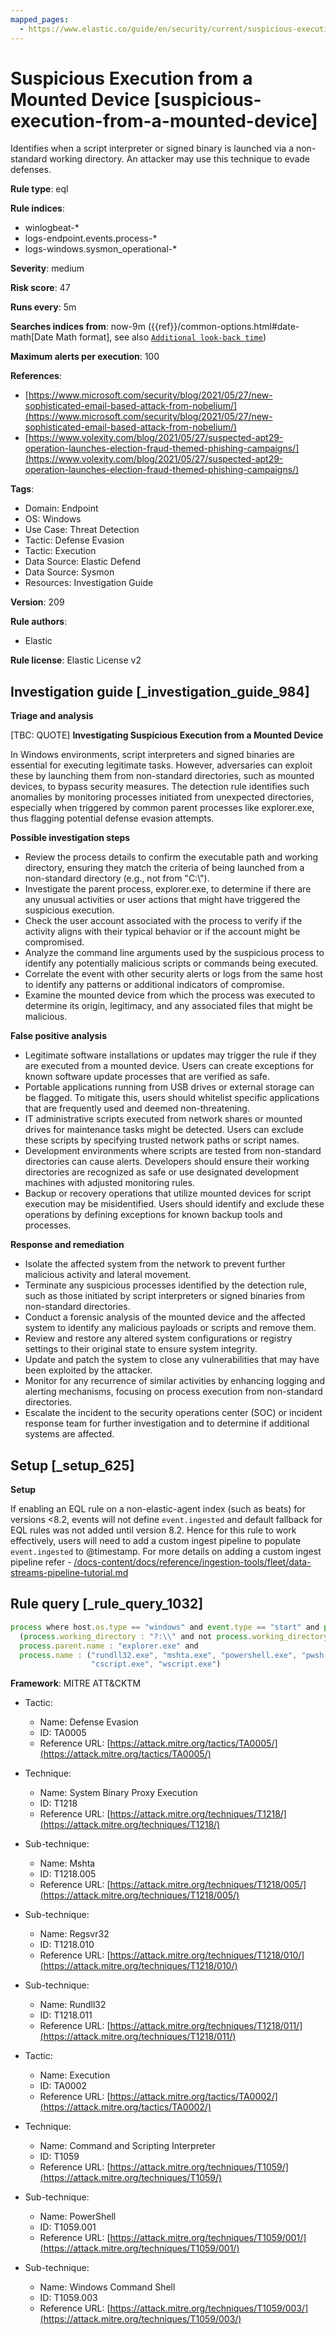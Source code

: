 ```yaml
---
mapped_pages:
  - https://www.elastic.co/guide/en/security/current/suspicious-execution-from-a-mounted-device.html
---
```


# Suspicious Execution from a Mounted Device [suspicious-execution-from-a-mounted-device]

Identifies when a script interpreter or signed binary is launched via a non-standard working directory. An attacker may use this technique to evade defenses.

**Rule type**: eql

**Rule indices**:

* winlogbeat-*
* logs-endpoint.events.process-*
* logs-windows.sysmon_operational-*

**Severity**: medium

**Risk score**: 47

**Runs every**: 5m

**Searches indices from**: now-9m ({{ref}}/common-options.html#date-math[Date Math format], see also [`Additional look-back time`](docs-content://solutions/security/detect-and-alert/create-detection-rule.md#rule-schedule))

**Maximum alerts per execution**: 100

**References**:

* [https://www.microsoft.com/security/blog/2021/05/27/new-sophisticated-email-based-attack-from-nobelium/](https://www.microsoft.com/security/blog/2021/05/27/new-sophisticated-email-based-attack-from-nobelium/)
* [https://www.volexity.com/blog/2021/05/27/suspected-apt29-operation-launches-election-fraud-themed-phishing-campaigns/](https://www.volexity.com/blog/2021/05/27/suspected-apt29-operation-launches-election-fraud-themed-phishing-campaigns/)

**Tags**:

* Domain: Endpoint
* OS: Windows
* Use Case: Threat Detection
* Tactic: Defense Evasion
* Tactic: Execution
* Data Source: Elastic Defend
* Data Source: Sysmon
* Resources: Investigation Guide

**Version**: 209

**Rule authors**:

* Elastic

**Rule license**: Elastic License v2

## Investigation guide [_investigation_guide_984]

**Triage and analysis**

[TBC: QUOTE]
**Investigating Suspicious Execution from a Mounted Device**

In Windows environments, script interpreters and signed binaries are essential for executing legitimate tasks. However, adversaries can exploit these by launching them from non-standard directories, such as mounted devices, to bypass security measures. The detection rule identifies such anomalies by monitoring processes initiated from unexpected directories, especially when triggered by common parent processes like explorer.exe, thus flagging potential defense evasion attempts.

**Possible investigation steps**

* Review the process details to confirm the executable path and working directory, ensuring they match the criteria of being launched from a non-standard directory (e.g., not from "C:\\").
* Investigate the parent process, explorer.exe, to determine if there are any unusual activities or user actions that might have triggered the suspicious execution.
* Check the user account associated with the process to verify if the activity aligns with their typical behavior or if the account might be compromised.
* Analyze the command line arguments used by the suspicious process to identify any potentially malicious scripts or commands being executed.
* Correlate the event with other security alerts or logs from the same host to identify any patterns or additional indicators of compromise.
* Examine the mounted device from which the process was executed to determine its origin, legitimacy, and any associated files that might be malicious.

**False positive analysis**

* Legitimate software installations or updates may trigger the rule if they are executed from a mounted device. Users can create exceptions for known software update processes that are verified as safe.
* Portable applications running from USB drives or external storage can be flagged. To mitigate this, users should whitelist specific applications that are frequently used and deemed non-threatening.
* IT administrative scripts executed from network shares or mounted drives for maintenance tasks might be detected. Users can exclude these scripts by specifying trusted network paths or script names.
* Development environments where scripts are tested from non-standard directories can cause alerts. Developers should ensure their working directories are recognized as safe or use designated development machines with adjusted monitoring rules.
* Backup or recovery operations that utilize mounted devices for script execution may be misidentified. Users should identify and exclude these operations by defining exceptions for known backup tools and processes.

**Response and remediation**

* Isolate the affected system from the network to prevent further malicious activity and lateral movement.
* Terminate any suspicious processes identified by the detection rule, such as those initiated by script interpreters or signed binaries from non-standard directories.
* Conduct a forensic analysis of the mounted device and the affected system to identify any malicious payloads or scripts and remove them.
* Review and restore any altered system configurations or registry settings to their original state to ensure system integrity.
* Update and patch the system to close any vulnerabilities that may have been exploited by the attacker.
* Monitor for any recurrence of similar activities by enhancing logging and alerting mechanisms, focusing on process execution from non-standard directories.
* Escalate the incident to the security operations center (SOC) or incident response team for further investigation and to determine if additional systems are affected.


## Setup [_setup_625]

**Setup**

If enabling an EQL rule on a non-elastic-agent index (such as beats) for versions <8.2, events will not define `event.ingested` and default fallback for EQL rules was not added until version 8.2. Hence for this rule to work effectively, users will need to add a custom ingest pipeline to populate `event.ingested` to @timestamp. For more details on adding a custom ingest pipeline refer - [/docs-content/docs/reference/ingestion-tools/fleet/data-streams-pipeline-tutorial.md](docs-content://reference/ingestion-tools/fleet/data-streams-pipeline-tutorial.md)


## Rule query [_rule_query_1032]

```js
process where host.os.type == "windows" and event.type == "start" and process.executable : "C:\\*" and
  (process.working_directory : "?:\\" and not process.working_directory: "C:\\") and
  process.parent.name : "explorer.exe" and
  process.name : ("rundll32.exe", "mshta.exe", "powershell.exe", "pwsh.exe", "cmd.exe", "regsvr32.exe",
                  "cscript.exe", "wscript.exe")
```

**Framework**: MITRE ATT&CKTM

* Tactic:

    * Name: Defense Evasion
    * ID: TA0005
    * Reference URL: [https://attack.mitre.org/tactics/TA0005/](https://attack.mitre.org/tactics/TA0005/)

* Technique:

    * Name: System Binary Proxy Execution
    * ID: T1218
    * Reference URL: [https://attack.mitre.org/techniques/T1218/](https://attack.mitre.org/techniques/T1218/)

* Sub-technique:

    * Name: Mshta
    * ID: T1218.005
    * Reference URL: [https://attack.mitre.org/techniques/T1218/005/](https://attack.mitre.org/techniques/T1218/005/)

* Sub-technique:

    * Name: Regsvr32
    * ID: T1218.010
    * Reference URL: [https://attack.mitre.org/techniques/T1218/010/](https://attack.mitre.org/techniques/T1218/010/)

* Sub-technique:

    * Name: Rundll32
    * ID: T1218.011
    * Reference URL: [https://attack.mitre.org/techniques/T1218/011/](https://attack.mitre.org/techniques/T1218/011/)

* Tactic:

    * Name: Execution
    * ID: TA0002
    * Reference URL: [https://attack.mitre.org/tactics/TA0002/](https://attack.mitre.org/tactics/TA0002/)

* Technique:

    * Name: Command and Scripting Interpreter
    * ID: T1059
    * Reference URL: [https://attack.mitre.org/techniques/T1059/](https://attack.mitre.org/techniques/T1059/)

* Sub-technique:

    * Name: PowerShell
    * ID: T1059.001
    * Reference URL: [https://attack.mitre.org/techniques/T1059/001/](https://attack.mitre.org/techniques/T1059/001/)

* Sub-technique:

    * Name: Windows Command Shell
    * ID: T1059.003
    * Reference URL: [https://attack.mitre.org/techniques/T1059/003/](https://attack.mitre.org/techniques/T1059/003/)



